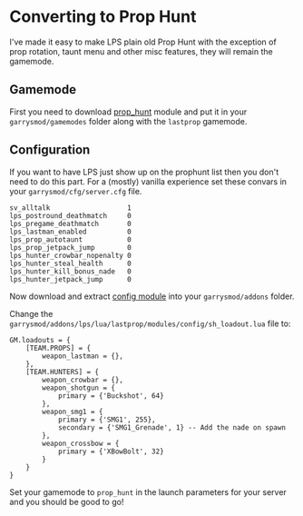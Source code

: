 # Converting to Prop Hunt
I've made it easy to make LPS plain old Prop Hunt with the exception of prop rotation, taunt menu and other misc features, they will remain the gamemode.

## Gamemode
First you need to download [prop_hunt](https://github.com/gluaws/lastprop-modules/archive/prop_hunt.zip) module and put it in your `garrysmod/gamemodes` folder along with the `lastprop` gamemode.

## Configuration
If you want to have LPS just show up on the prophunt list then you don't need to do this part. For a (mostly) vanilla experience set these convars in your `garrysmod/cfg/server.cfg` file.
```
sv_alltalk                   1
lps_postround_deathmatch     0
lps_pregame_deathmatch       0
lps_lastman_enabled          0
lps_prop_autotaunt           0
lps_prop_jetpack_jump        0
lps_hunter_crowbar_nopenalty 0
lps_hunter_steal_health      0
lps_hunter_kill_bonus_nade   0
lps_hunter_jetpack_jump      0
```

Now download and extract [config module](https://github.com/gluaws/lastprop-modules/archive/config.zip) into your `garrysmod/addons` folder.

Change the `garrysmod/addons/lps/lua/lastprop/modules/config/sh_loadout.lua` file to:
```
GM.loadouts = {
    [TEAM.PROPS] = {
        weapon_lastman = {},
    },
    [TEAM.HUNTERS] = {
        weapon_crowbar = {},
        weapon_shotgun = {
            primary = {'Buckshot', 64}
        },
        weapon_smg1 = {
            primary = {'SMG1', 255},
            secondary = {'SMG1_Grenade', 1} -- Add the nade on spawn
        },
        weapon_crossbow = {
            primary = {'XBowBolt', 32}
        }
    }
}
```

Set your gamemode to `prop_hunt` in the launch parameters for your server and you should be good to go!